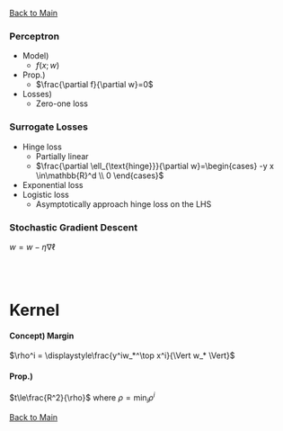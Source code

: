 [Back to Main](../../main.md)



### Perceptron
- Model)
  - $`f(x;w)`$
- Prop.)
  - $`\frac{\partial f}{\partial w}=0`$
- Losses)
  - Zero-one loss

### Surrogate Losses
- Hinge loss
  - Partially linear
  - $`\frac{\partial \ell_{\text{hinge}}}{\partial w}=\begin{cases} -y x \in\mathbb{R}^d \\ 0 \end{cases}`$
- Exponential loss
- Logistic loss
  - Asymptotically approach hinge loss on the LHS


### Stochastic Gradient Descent
$`w = w -\eta \nabla \ell`$

<br><br>

# Kernel
#### Concept) Margin
$`\rho^i = \displaystyle\frac{y^iw_*^\top x^i}{\Vert w_* \Vert}`$

#### Prop.)
$`t\le\frac{R^2}{\rho}`$ where $`\rho=\min_i \rho^i`$







[Back to Main](../../main.md)